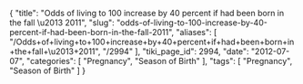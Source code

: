 {
    "title": "Odds of living to 100 increase by 40 percent if had been born in the fall \u2013 2011",
    "slug": "odds-of-living-to-100-increase-by-40-percent-if-had-been-born-in-the-fall-2011",
    "aliases": [
        "/Odds+of+living+to+100+increase+by+40+percent+if+had+been+born+in+the+fall+\u2013+2011",
        "/2994"
    ],
    "tiki_page_id": 2994,
    "date": "2012-07-07",
    "categories": [
        "Pregnancy",
        "Season of Birth"
    ],
    "tags": [
        "Pregnancy",
        "Season of Birth"
    ]
}